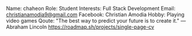 Name: chaheon
Role: Student
Interests: Full Stack Development
Email: christianamodia9@gmail.com
Facebook: Christian Amodia
Hobby: Playing video games
Qoute: "The best way to predict your future is to create it." — Abraham Lincoln
https://roadmap.sh/projects/single-page-cv
